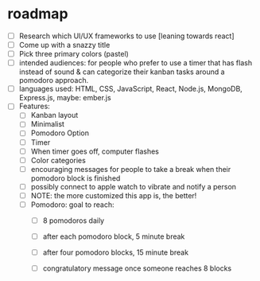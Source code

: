 # roadmap

- [ ] Research which UI/UX frameworks to use [leaning towards react]
- [ ] Come up with a snazzy title
- [ ] Pick three primary colors (pastel)
- [ ] intended audiences: for people who prefer to use a timer that has flash instead of sound & can categorize their kanban tasks around a pomodoro approach. 
- [ ] languages used: HTML, CSS, JavaScript, React, Node.js, MongoDB, Express.js, maybe: ember.js 
- [ ] Features: 
    - [ ] Kanban layout
    - [ ] Minimalist
    - [ ] Pomodoro Option
    - [ ] Timer
    - [ ] When timer goes off, computer flashes
    - [ ] Color categories
    - [ ] encouraging messages for people to take a break when their pomodoro block is finished
    - [ ] possibly connect to apple watch to vibrate and notify a person 
    - [ ] NOTE: the more customized this app is, the better!
    - [ ] Pomodoro: goal to reach: 
        - [ ] 8 pomodoros daily
        - [ ] after each pomodoro block, 5 minute break
        - [ ] after four pomodoro blocks, 15 minute break
        - [ ] congratulatory message once someone reaches 8 blocks

